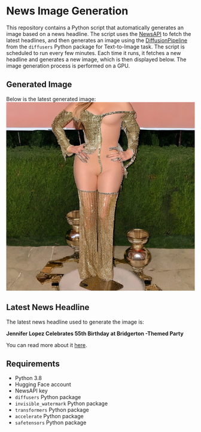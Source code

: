 # News Image Generation
This repository contains a Python script that automatically generates an image based on a news headline. The script uses the [NewsAPI](https://newsapi.org/) to fetch the latest headlines, and then generates an image using the [DiffusionPipeline](https://github.com/huggingface/diffusers) from the `diffusers` Python package for Text-to-Image task.
The script is scheduled to run every few minutes. Each time it runs, it fetches a new headline and generates a new image, which is then displayed below. The image generation process is performed on a GPU.

## Generated Image
Below is the latest generated image:
![Generated Image](image.png)

## Latest News Headline
The latest news headline used to generate the image is:

**Jennifer Lopez Celebrates 55th Birthday at Bridgerton -Themed Party**

You can read more about it [here](https://news.google.com/rss/articles/CBMiZ2h0dHBzOi8vd3d3LmVvbmxpbmUuY29tL25ld3MvMTQwNTIyNy9qZW5uaWZlci1sb3Blei1jZWxlYnJhdGVzLTU1dGgtYmlydGhkYXktYXQtYnJpZGdlcnRvbi10aGVtZWQtcGFydHnSAQA?oc=5).

## Requirements
- Python 3.8
- Hugging Face account
- NewsAPI key
- `diffusers` Python package
- `invisible_watermark` Python package
- `transformers` Python package
- `accelerate` Python package
- `safetensors` Python package
